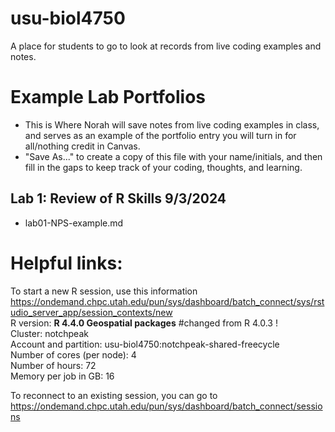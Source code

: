 # usu-biol4750
A place for students to go to look at records from live coding examples and notes.

# Example Lab Portfolios  
- This is Where Norah will save notes from live coding examples in class, and serves as an example of the portfolio entry you will turn in for all/nothing credit in Canvas.
 - "Save As..." to create a copy of this file with your name/initials, and then fill in the gaps to keep track of your coding, thoughts, and learning.
   
## Lab 1: Review of R Skills 9/3/2024
 - lab01-NPS-example.md






# Helpful links:
To start a new R session, use this information <https://ondemand.chpc.utah.edu/pun/sys/dashboard/batch_connect/sys/rstudio_server_app/session_contexts/new>  
    R version: **R 4.4.0 Geospatial packages** #changed from R 4.0.3 !    
    Cluster: notchpeak  
    Account and partition: usu-biol4750:notchpeak-shared-freecycle   
    Number of cores (per node): 4   
    Number of hours: 72  
    Memory per job in GB: 16  

To reconnect to an existing session, you can go to <https://ondemand.chpc.utah.edu/pun/sys/dashboard/batch_connect/sessions>
